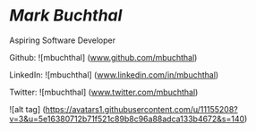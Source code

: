 # *Mark Buchthal*

Aspiring Software Developer

Github: ![mbuchthal] (www.github.com/mbuchthal)

LinkedIn: ![mbuchthal] (www.linkedin.com/in/mbuchthal)

Twitter: ![mbuchthal] (www.twitter.com/mbuchthal)

![alt tag] (https://avatars1.githubusercontent.com/u/11155208?v=3&u=5e16380712b71f521c89b8c96a88adca133b4672&s=140)



